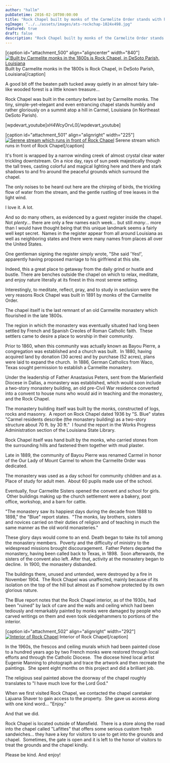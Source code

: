 ```yaml
---
author: "hallm"
pubDatetime: 2016-02-10T00:00:00
title: "Rock Chapel built by monks of the Carmelite Order stands with honor in DeSoto Parish"
ogImage: "../../assets/images/ats-rockchap-1024x498.jpg"
featured: true
draft: false
description: "Rock Chapel built by monks of the Carmelite Order stands with honor in DeSoto Parish"
---
```


\[caption id="attachment\_500" align="aligncenter" width="840"\][![Built by Carmelite monks in the 1800s is Rock Chapel, in DeSoto Parish, Louisiana](images/ats-rockchap-1024x498.jpg)](https://allthingssabine.com/wp-content/uploads/2016/02/ats-rockchap.jpg) Built by Carmelite monks in the 1800s is Rock Chapel, in DeSoto Parish, Louisiana\[/caption\]

A good bit off the beaten path tucked away quietly in an almost fairy tale-like wooded forest is a little known treasure...

Rock Chapel was built in the century before last by Carmelite monks. The tiny, simple-yet-elegant and even entrancing chapel stands humbly and rather gloriously on a summit atop a hill in Carmel, Louisiana (in Northeast DeSoto Parish).

\[wpdevart\_youtube\]xH4WcyOrvL0\[/wpdevart\_youtube\]

<!--more-->

\[caption id="attachment\_501" align="alignright" width="225"\][![Serene stream which runs in front of Rock Chapel](images/ats-rockchapstream-225x300.jpg)](https://allthingssabine.com/wp-content/uploads/2016/02/ats-rockchapstream.jpg) Serene stream which runs in front of Rock Chapel\[/caption\]

It's front is wrapped by a narrow winding creek of almost crystal clear water trickling downtstream. On a nice day, rays of sun peek majestically though the tall trees, casting colorful and magical lighting here and there and stark shadows to and fro around the peaceful grounds which surround the chapel.

The only noises to be heard out here are the chirping of birds, the trickling flow of water from the stream, and the gentle rustling of tree leaves in the light wind.

I love it. A lot.

And so do many others, as evidenced by a guest register inside the chapel.  Not _plenty._.. there are only a few names each week... but still _many_... more than I would have thought being that this unique landmark seems a fairly well kept secret.  Names in the register appear from all around Louisiana as well as neighboring states and there were many names from places all over the United States.

One gentleman signing the register simply wrote, "She said 'Yes!', apparently having proposed marriage to his girlfriend at this site.

Indeed, this a great place to getaway from the daily grind or hustle and bustle. There are benches outside the chapel on which to relax, meditate, and enjoy nature literally at its finest in this most serene setting.

Interestingly, to meditate, reflect, pray, and to study in seclusion were the very reasons Rock Chapel was built in 1891 by monks of the Carmelite Order.

The chapel itself is the last remnant of an old Carmelite monastery which flourished in the late 1800s.

The region in which the monastery was eventually situated had long been settled by French and Spanish Creoles of Roman Catholic faith.  These settlers came to desire a place to worship in their community.

Prior to 1860, when this community was actually known as Bayou Pierre, a congregation was established and a church was built.  In 1880, having acquired land by donation (30 acres) and by purchase (52 acres), plans were laid to expand the church.  In 1886, German Catholics from Waco, Texas sought permission to establish a Carmelite monastery.

Under the leadership of Father Anastasius Peters, sent from the Marienfield Diocese in Dallas, a monastery was established, which would soon include a two-story monastery building, an old pre-Civil War residence converted into a convent to house nuns who would aid in teaching and the monastery, and the Rock Chapel.

The monastery building itself was built by the monks, constructed of logs, rocks and masonry.  A report on Rock Chapel dated 1936 by "S. Blue" states "Carmel residents describe (the monastery building) as a two-story structure about 70 ft. by 30 ft."  I found the report in the Works Progress Administration section of the Louisiana State Library.

Rock Chapel itself was hand built by the monks, who carried stones from the surrounding hills and fastened them together with mud plaster.

Late in 1889, the community of Bayou Pierre was renamed Carmel in honor of the Our Lady of Mount Carmel to whom the Carmelite Order was dedicated.

The monastery was used as a day school for community children and as a. Place of study for adult men.  About 60 pupils made use of the school.

Eventually, four Carmelite Sisters opened the convent and school for girls.  Other buildings making up the church settlement were a bakery, post office, workshop, and a barn for cattle.

"The monastery saw its happiest days during the decade from 1888 to 1898," the "Blue" report states.  "The monks, lay brothers, sisters and novices carried on their duties of religion and of teaching in much the same manner as the old world monasteries."

These glory days would come to an end. Death began to take its toll among the monastery members.  Poverty and the difficulty of ministry to the widespread missions brought discouragement.  Father Peters departed the monastery, having been called back to Texas, in 1898.  Soon afterwards, the sisters of the convent also left. After that, activity at the monastery began to decline.  In 1900, the monastery disbanded.

The buildings there, unused and untended, were destroyed by a fire in November 1904.  The Rock Chapel was unaffected, mainly because of its isolation on the top of the hill but almost as if somehow protected by its own glorious nature.

The Blue report notes that the Rock Chapel interior, as of the 1930s, had been "ruined" by lack of care and the walls and ceiling which had been tediously and remarkably painted by monks were damaged by people who carved writings on them and even took sledgehammers to portions of the interior.

\[caption id="attachment\_502" align="alignright" width="292"\][![Interior of Rock Chapel](images/ats-rockchapnewinsie-292x300.jpg)](https://allthingssabine.com/wp-content/uploads/2016/02/ats-rockchapnewinsie.jpg) Interior of Rock Chapel\[/caption\]

In the 1960s, the frescos and ceiling murals which had been painted close to a hundred years ago by two French monks were restored through local efforts and through the Catholic Diocese.  The diocese hired local artist Eugenie Manning to photograph and trace the artwork and then recreate the paintings.  She spent eight months on this project and did a brilliant job.

The religious seal painted above the doorway of the chapel roughly translates to "I have much love for the Lord God."

When we first visited Rock Chapel, we contacted the chapel caretaker Lajuana Shaver to gain access to the property.  She gave us access along with one kind word... "Enjoy."

And that we did.

Rock Chapel is located outside of Mansfield.  There is a store along the road into the chapel called "Lafittes" that offers some serious custom fresh sandwiches... they have a key for visitors to use to get into the grounds and chapel.  Sometimes, the gate is open and it is left to the honor of visitors to treat the grounds and the chapel kindly.

Please be kind. And enjoy!